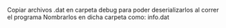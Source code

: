 Copiar archivos .dat en carpeta debug para poder deserializarlos al correr el programa
Nombrarlos en dicha carpeta como: info.dat